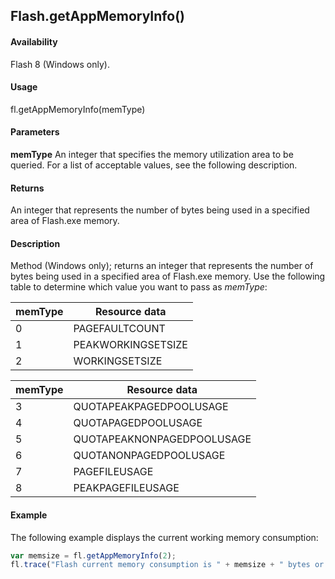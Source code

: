 ## Flash.getAppMemoryInfo()

#### Availability

Flash 8 (Windows only).

#### Usage

fl.getAppMemoryInfo(memType)

#### Parameters

**memType** An integer that specifies the memory utilization area to be queried. For a list of acceptable values, see the following description.

#### Returns

An integer that represents the number of bytes being used in a specified area of Flash.exe memory.

#### Description

Method (Windows only); returns an integer that represents the number of bytes being used in a specified area of Flash.exe memory. Use the following table to determine which value you want to pass as *memType*:

| **memType** | **Resource data** |
| --- | --- |
| 0 | PAGEFAULTCOUNT |
| 1 | PEAKWORKINGSETSIZE |
| 2 | WORKINGSETSIZE |

| **memType** | **Resource data** |
| --- | --- |
| 3 | QUOTAPEAKPAGEDPOOLUSAGE |
| 4 | QUOTAPAGEDPOOLUSAGE |
| 5 | QUOTAPEAKNONPAGEDPOOLUSAGE |
| 6 | QUOTANONPAGEDPOOLUSAGE |
| 7 | PAGEFILEUSAGE |
| 8 | PEAKPAGEFILEUSAGE |

#### Example

The following example displays the current working memory consumption:

```javascript
var memsize = fl.getAppMemoryInfo(2);
fl.trace("Flash current memory consumption is " + memsize + " bytes or " + memsize / 1024 + "KB"); 
```
